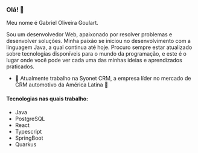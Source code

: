 ### Olá! 👋
Meu nome é Gabriel Oliveira Goulart.

Sou um desenvolvedor Web, apaixonado por resolver problemas e desenvolver soluções. Minha paixão se iniciou no desenvolvimento com a linguagem Java, a qual continua até hoje.
Procuro sempre estar atualizado sobre tecnologias disponíveis para o mundo da programação, e este é o lugar onde você pode ver cada uma das minhas ideias e aprendizados praticados.

- 🔭 Atualmente trabalho na Syonet CRM, a empresa líder no mercado de CRM automotivo da América Latina 🫨

#### Tecnologias nas quais trabalho:

- Java
- PostgreSQL
- React
- Typescript
- SpringBoot
- Quarkus
